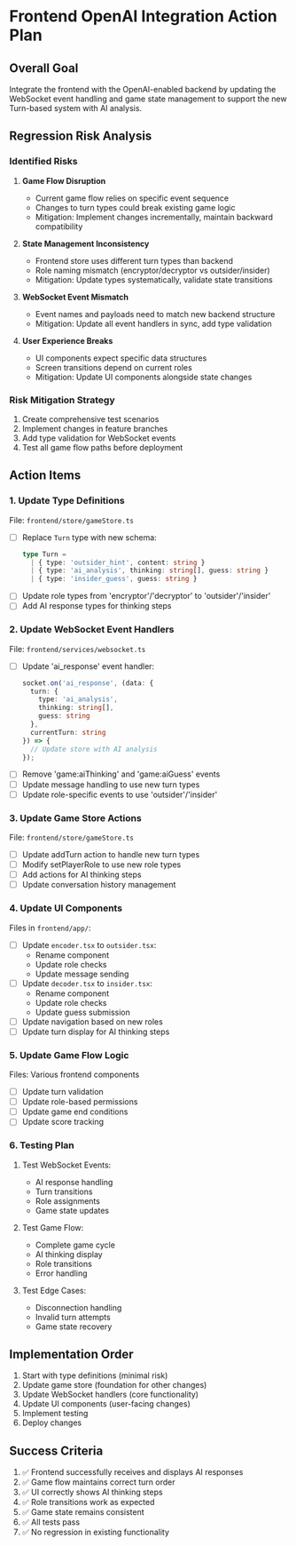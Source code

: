 # Frontend OpenAI Integration Action Plan

## Overall Goal
Integrate the frontend with the OpenAI-enabled backend by updating the WebSocket event handling and game state management to support the new Turn-based system with AI analysis.

## Regression Risk Analysis

### Identified Risks
1. **Game Flow Disruption**
   - Current game flow relies on specific event sequence
   - Changes to turn types could break existing game logic
   - Mitigation: Implement changes incrementally, maintain backward compatibility

2. **State Management Inconsistency**
   - Frontend store uses different turn types than backend
   - Role naming mismatch (encryptor/decryptor vs outsider/insider)
   - Mitigation: Update types systematically, validate state transitions

3. **WebSocket Event Mismatch**
   - Event names and payloads need to match new backend structure
   - Mitigation: Update all event handlers in sync, add type validation

4. **User Experience Breaks**
   - UI components expect specific data structures
   - Screen transitions depend on current roles
   - Mitigation: Update UI components alongside state changes

### Risk Mitigation Strategy
1. Create comprehensive test scenarios
2. Implement changes in feature branches
3. Add type validation for WebSocket events
4. Test all game flow paths before deployment

## Action Items

### 1. Update Type Definitions
File: `frontend/store/gameStore.ts`
- [ ] Replace `Turn` type with new schema:
  ```typescript
  type Turn = 
    | { type: 'outsider_hint', content: string }
    | { type: 'ai_analysis', thinking: string[], guess: string }
    | { type: 'insider_guess', guess: string }
  ```
- [ ] Update role types from 'encryptor'/'decryptor' to 'outsider'/'insider'
- [ ] Add AI response types for thinking steps

### 2. Update WebSocket Event Handlers
File: `frontend/services/websocket.ts`
- [ ] Update 'ai_response' event handler:
  ```typescript
  socket.on('ai_response', (data: { 
    turn: { 
      type: 'ai_analysis',
      thinking: string[],
      guess: string 
    },
    currentTurn: string
  }) => {
    // Update store with AI analysis
  });
  ```
- [ ] Remove 'game:aiThinking' and 'game:aiGuess' events
- [ ] Update message handling to use new turn types
- [ ] Update role-specific events to use 'outsider'/'insider'

### 3. Update Game Store Actions
File: `frontend/store/gameStore.ts`
- [ ] Update addTurn action to handle new turn types
- [ ] Modify setPlayerRole to use new role types
- [ ] Add actions for AI thinking steps
- [ ] Update conversation history management

### 4. Update UI Components
Files in `frontend/app/`:
- [ ] Update `encoder.tsx` to `outsider.tsx`:
  - Rename component
  - Update role checks
  - Update message sending
- [ ] Update `decoder.tsx` to `insider.tsx`:
  - Rename component
  - Update role checks
  - Update guess submission
- [ ] Update navigation based on new roles
- [ ] Update turn display for AI thinking steps

### 5. Update Game Flow Logic
Files: Various frontend components
- [ ] Update turn validation
- [ ] Update role-based permissions
- [ ] Update game end conditions
- [ ] Update score tracking

### 6. Testing Plan
1. Test WebSocket Events:
   - AI response handling
   - Turn transitions
   - Role assignments
   - Game state updates

2. Test Game Flow:
   - Complete game cycle
   - AI thinking display
   - Role transitions
   - Error handling

3. Test Edge Cases:
   - Disconnection handling
   - Invalid turn attempts
   - Game state recovery

## Implementation Order

1. Start with type definitions (minimal risk)
2. Update game store (foundation for other changes)
3. Update WebSocket handlers (core functionality)
4. Update UI components (user-facing changes)
5. Implement testing
6. Deploy changes

## Success Criteria

1. ✅ Frontend successfully receives and displays AI responses
2. ✅ Game flow maintains correct turn order
3. ✅ UI correctly shows AI thinking steps
4. ✅ Role transitions work as expected
5. ✅ Game state remains consistent
6. ✅ All tests pass
7. ✅ No regression in existing functionality 